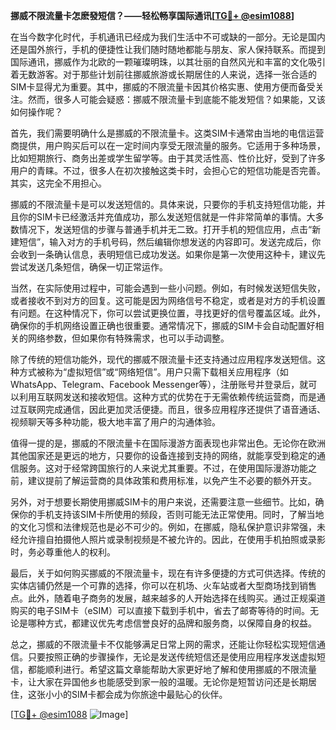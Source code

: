 **挪威不限流量卡怎麽發短信？——轻松畅享国际通讯[[TG💪+ @esim1088](https://t.me/s/esim1088)]**

在当今数字化时代，手机通讯已经成为我们生活中不可或缺的一部分。无论是国内还是国外旅行，手机的便捷性让我们随时随地都能与朋友、家人保持联系。而提到国际通讯，挪威作为北欧的一颗璀璨明珠，以其壮丽的自然风光和丰富的文化吸引着无数游客。对于那些计划前往挪威旅游或长期居住的人来说，选择一张合适的SIM卡显得尤为重要。其中，挪威的不限流量卡因其价格实惠、使用方便而备受关注。然而，很多人可能会疑惑：挪威不限流量卡到底能不能发短信？如果能，又该如何操作呢？

首先，我们需要明确什么是挪威的不限流量卡。这类SIM卡通常由当地的电信运营商提供，用户购买后可以在一定时间内享受无限流量的服务。它适用于多种场景，比如短期旅行、商务出差或学生留学等。由于其灵活性高、性价比好，受到了许多用户的青睐。不过，很多人在初次接触这类卡时，会担心它的短信功能是否完善。其实，这完全不用担心。

挪威的不限流量卡是可以发送短信的。具体来说，只要你的手机支持短信功能，并且你的SIM卡已经激活并充值成功，那么发送短信就是一件非常简单的事情。大多数情况下，发送短信的步骤与普通手机并无二致。打开手机的短信应用，点击“新建短信”，输入对方的手机号码，然后编辑你想发送的内容即可。发送完成后，你会收到一条确认信息，表明短信已成功发送。如果你是第一次使用这种卡，建议先尝试发送几条短信，确保一切正常运作。

当然，在实际使用过程中，可能会遇到一些小问题。例如，有时候发送短信失败，或者接收不到对方的回复。这可能是因为网络信号不稳定，或者是对方的手机设置有问题。在这种情况下，你可以尝试更换位置，寻找更好的信号覆盖区域。此外，确保你的手机网络设置正确也很重要。通常情况下，挪威的SIM卡会自动配置好相关的网络参数，但如果你有特殊需求，也可以手动调整。

除了传统的短信功能外，现代的挪威不限流量卡还支持通过应用程序发送短信。这种方式被称为“虚拟短信”或“网络短信”。用户只需下载相关应用程序（如WhatsApp、Telegram、Facebook Messenger等），注册账号并登录后，就可以利用互联网发送和接收短信。这种方式的优势在于无需依赖传统运营商，而是通过互联网完成通信，因此更加灵活便捷。而且，很多应用程序还提供了语音通话、视频聊天等多种功能，极大地丰富了用户的沟通体验。

值得一提的是，挪威的不限流量卡在国际漫游方面表现也非常出色。无论你在欧洲其他国家还是更远的地方，只要你的设备连接到支持的网络，就能享受到稳定的通信服务。这对于经常跨国旅行的人来说尤其重要。不过，在使用国际漫游功能之前，建议提前了解运营商的具体政策和费用标准，以免产生不必要的额外开支。

另外，对于想要长期使用挪威SIM卡的用户来说，还需要注意一些细节。比如，确保你的手机支持该SIM卡所使用的频段，否则可能无法正常使用。同时，了解当地的文化习惯和法律规范也是必不可少的。例如，在挪威，隐私保护意识非常强，未经允许擅自拍摄他人照片或录制视频是不被允许的。因此，在使用手机拍照或录影时，务必尊重他人的权利。

最后，关于如何购买挪威的不限流量卡，现在有许多便捷的方式可供选择。传统的实体店铺仍然是一个可靠的选择，你可以在机场、火车站或者大型商场找到销售点。此外，随着电子商务的发展，越来越多的人开始选择在线购买。通过正规渠道购买的电子SIM卡（eSIM）可以直接下载到手机中，省去了邮寄等待的时间。无论是哪种方式，都建议优先考虑信誉良好的品牌和服务商，以保障自身的权益。

总之，挪威的不限流量卡不仅能够满足日常上网的需求，还能让你轻松实现短信通信。只要按照正确的步骤操作，无论是发送传统短信还是使用应用程序发送虚拟短信，都能顺利进行。希望这篇文章能帮助大家更好地了解和使用挪威的不限流量卡，让大家在异国他乡也能感受到家一般的温暖。无论你是短暂访问还是长期居住，这张小小的SIM卡都会成为你旅途中最贴心的伙伴。

[[TG💪+ @esim1088](https://t.me/s/esim1088) ![Image](https://i.postimg.cc/4NQfJmqS/Snipaste-2025-05-13-00-14-12.png)]